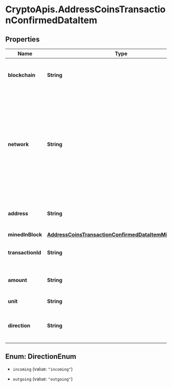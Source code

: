 # CryptoApis.AddressCoinsTransactionConfirmedDataItem

## Properties

Name | Type | Description | Notes
------------ | ------------- | ------------- | -------------
**blockchain** | **String** | Represents the specific blockchain protocol name, e.g. Ethereum, Bitcoin, etc. | 
**network** | **String** | Represents the name of the blockchain network used; blockchain networks are usually identical as technology and software, but they differ in data, e.g. - \&quot;mainnet\&quot; is the live network with actual data while networks like \&quot;testnet\&quot;, \&quot;ropsten\&quot;, \&quot;rinkeby\&quot; are test networks. | 
**address** | **String** | Defines the specific address to which the coin transaction has been sent and is confirmed. | 
**minedInBlock** | [**AddressCoinsTransactionConfirmedDataItemMinedInBlock**](AddressCoinsTransactionConfirmedDataItemMinedInBlock.md) |  | 
**transactionId** | **String** | Defines the unique ID of the specific transaction, i.e. its identification number. | 
**amount** | **String** | Defines the amount of coins sent with the confirmed transaction. | 
**unit** | **String** | Defines the unit of the transaction, e.g. BTC. | 
**direction** | **String** | Defines whether the transaction is \&quot;incoming\&quot; or \&quot;outgoing\&quot;. | 



## Enum: DirectionEnum


* `incoming` (value: `"incoming"`)

* `outgoing` (value: `"outgoing"`)




